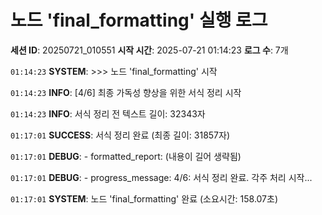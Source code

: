 # 노드 'final_formatting' 실행 로그

**세션 ID**: 20250721_010551
**시작 시간**: 2025-07-21 01:14:23
**로그 수**: 7개

`01:14:23` **SYSTEM**: >>> 노드 'final_formatting' 시작

`01:14:23` **INFO**: [4/6] 최종 가독성 향상을 위한 서식 정리 시작

`01:14:23` **INFO**: 서식 정리 전 텍스트 길이: 32343자

`01:17:01` **SUCCESS**: 서식 정리 완료 (최종 길이: 31857자)

`01:17:01` **DEBUG**:   - formatted_report: (내용이 길어 생략됨)

`01:17:01` **DEBUG**:   - progress_message: 4/6: 서식 정리 완료. 각주 처리 시작...

`01:17:01` **SYSTEM**: 노드 'final_formatting' 완료 (소요시간: 158.07초)

